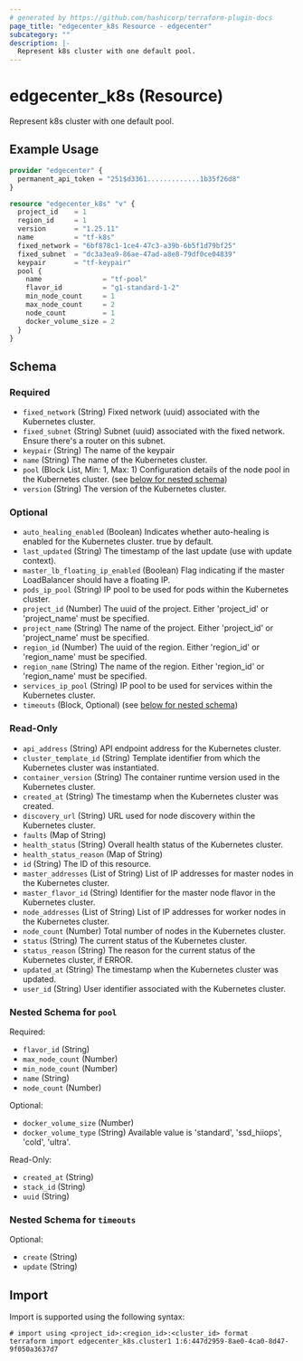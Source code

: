 ```yaml
---
# generated by https://github.com/hashicorp/terraform-plugin-docs
page_title: "edgecenter_k8s Resource - edgecenter"
subcategory: ""
description: |-
  Represent k8s cluster with one default pool.
---
```


# edgecenter_k8s (Resource)

Represent k8s cluster with one default pool.

## Example Usage

```terraform
provider "edgecenter" {
  permanent_api_token = "251$d3361.............1b35f26d8"
}

resource "edgecenter_k8s" "v" {
  project_id    = 1
  region_id     = 1
  version       = "1.25.11"
  name          = "tf-k8s"
  fixed_network = "6bf878c1-1ce4-47c3-a39b-6b5f1d79bf25"
  fixed_subnet  = "dc3a3ea9-86ae-47ad-a8e8-79df0ce04839"
  keypair       = "tf-keypair"
  pool {
    name               = "tf-pool"
    flavor_id          = "g1-standard-1-2"
    min_node_count     = 1
    max_node_count     = 2
    node_count         = 1
    docker_volume_size = 2
  }
}
```

<!-- schema generated by tfplugindocs -->
## Schema

### Required

- `fixed_network` (String) Fixed network (uuid) associated with the Kubernetes cluster.
- `fixed_subnet` (String) Subnet (uuid) associated with the fixed network. Ensure there's a router on this subnet.
- `keypair` (String) The name of the keypair
- `name` (String) The name of the Kubernetes cluster.
- `pool` (Block List, Min: 1, Max: 1) Configuration details of the node pool in the Kubernetes cluster. (see [below for nested schema](#nestedblock--pool))
- `version` (String) The version of the Kubernetes cluster.

### Optional

- `auto_healing_enabled` (Boolean) Indicates whether auto-healing is enabled for the Kubernetes cluster. true by default.
- `last_updated` (String) The timestamp of the last update (use with update context).
- `master_lb_floating_ip_enabled` (Boolean) Flag indicating if the master LoadBalancer should have a floating IP.
- `pods_ip_pool` (String) IP pool to be used for pods within the Kubernetes cluster.
- `project_id` (Number) The uuid of the project. Either 'project_id' or 'project_name' must be specified.
- `project_name` (String) The name of the project. Either 'project_id' or 'project_name' must be specified.
- `region_id` (Number) The uuid of the region. Either 'region_id' or 'region_name' must be specified.
- `region_name` (String) The name of the region. Either 'region_id' or 'region_name' must be specified.
- `services_ip_pool` (String) IP pool to be used for services within the Kubernetes cluster.
- `timeouts` (Block, Optional) (see [below for nested schema](#nestedblock--timeouts))

### Read-Only

- `api_address` (String) API endpoint address for the Kubernetes cluster.
- `cluster_template_id` (String) Template identifier from which the Kubernetes cluster was instantiated.
- `container_version` (String) The container runtime version used in the Kubernetes cluster.
- `created_at` (String) The timestamp when the Kubernetes cluster was created.
- `discovery_url` (String) URL used for node discovery within the Kubernetes cluster.
- `faults` (Map of String)
- `health_status` (String) Overall health status of the Kubernetes cluster.
- `health_status_reason` (Map of String)
- `id` (String) The ID of this resource.
- `master_addresses` (List of String) List of IP addresses for master nodes in the Kubernetes cluster.
- `master_flavor_id` (String) Identifier for the master node flavor in the Kubernetes cluster.
- `node_addresses` (List of String) List of IP addresses for worker nodes in the Kubernetes cluster.
- `node_count` (Number) Total number of nodes in the Kubernetes cluster.
- `status` (String) The current status of the Kubernetes cluster.
- `status_reason` (String) The reason for the current status of the Kubernetes cluster, if ERROR.
- `updated_at` (String) The timestamp when the Kubernetes cluster was updated.
- `user_id` (String) User identifier associated with the Kubernetes cluster.

<a id="nestedblock--pool"></a>
### Nested Schema for `pool`

Required:

- `flavor_id` (String)
- `max_node_count` (Number)
- `min_node_count` (Number)
- `name` (String)
- `node_count` (Number)

Optional:

- `docker_volume_size` (Number)
- `docker_volume_type` (String) Available value is 'standard', 'ssd_hiiops', 'cold', 'ultra'.

Read-Only:

- `created_at` (String)
- `stack_id` (String)
- `uuid` (String)


<a id="nestedblock--timeouts"></a>
### Nested Schema for `timeouts`

Optional:

- `create` (String)
- `update` (String)

## Import

Import is supported using the following syntax:

```shell
# import using <project_id>:<region_id>:<cluster_id> format
terraform import edgecenter_k8s.cluster1 1:6:447d2959-8ae0-4ca0-8d47-9f050a3637d7
```
